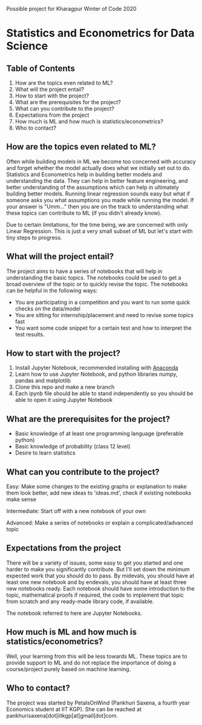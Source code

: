 Possible project for Kharagpur Winter of Code 2020

# Statistics and Econometrics for Data Science


## Table of Contents
1. How are the topics even related to ML?
2. What will the project entail?
3. How to start with the project?
4. What are the prerequisites for the project?
5. What can you contribute to the project?
6. Expectations from the project
7. How much is ML and how much is statistics/econometrics?
8. Who to contact?



## How are the topics even related to ML?
Often while building models in ML we become too concerned with accuracy and forget whether
the model actually does what we initially set out to do. Statistics and Econometrics help in
building better models and understanding the data. They can help in better feature engineering,
and better understanding of the assumptions which can help in ultimately building better models.
Running linear regression sounds easy but what if someone asks you what assumptions you made
while running the model. If your answer is "Umm..." then you are on the track to understanding
what these topics can contribute to ML (if you didn't already know). 

Due to certain limitations, for the time being, we are concerned with only Linear Regression.
This is just a very small subset of ML but let's start with tiny steps to progress.



## What will the project entail?
The project aims to have a series of notebooks that will help in understanding the basic topics.
The notebooks could be used to get a broad overview of the topic or to quickly revise the topic.
The notebooks can be helpful in the following ways:
- You are participating in a competition and you want to run some quick checks on the data/model
- You are sitting for internship/placement and need to revise some topics fast
- You want some code snippet for a certain test and how to interpret the test results.



## How to start with the project?
1. Install Jupyter Notebook, recommended installing with [Anaconda](https://www.anaconda.com/products/individual)
2. Learn how to use Jupyter Notebook, and python libraries numpy, pandas and matplotlib 
3. Clone this repo and make a new branch
4. Each ipynb file should be able to stand independently so you should be able to open it using Jupyter Notebook



## What are the prerequisites for the project?
- Basic knowledge of at least one programming language (preferable python)
- Basic knowledge of probability (class 12 level)
- Desire to learn statistics 



## What can you contribute to the project?
Easy: Make some changes to the existing graphs or explanation to make them look better, 
add new ideas to 'ideas.md', check if existing notebooks make sense

Intermediate: Start off with a new notebook of your own

Advanced: Make a series of notebooks or explain a complicated/advanced topic



## Expectations from the project
There will be a variety of issues, some easy to get you started and one harder to make you 
significantly contribute. But I'll set down the minimum expected work that you should do to 
pass. By midevals, you should have at least one new notebook and by endevals, you should have 
at least three new notebooks ready. Each notebook should have some introduction to the topic, 
mathematical proofs if required, the code to implement that topic from scratch and any ready-made
library code, if available. 

The notebook referred to here are Jupyter Notebooks.



## How much is ML and how much is statistics/econometrics?
Well, your learning from this will be less towards ML. These topics are to provide support to ML
and do not replace the importance of doing a course/project purely based on machine learning.



## Who to contact?
The project was started by PetalsOnWind (Pankhuri Saxena, a fourth year Economics student at IIT KGP).
She can be reached at pankhurisaxena[dot]iitkgp[at]gmail[dot]com.